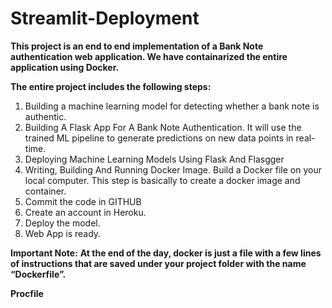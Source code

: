 # Streamlit-Deployment

**This project is an end to end implementation of a Bank Note authentication web application. We have containarized the entire application using Docker.**

**The entire project includes the following steps:**
1. Building a machine learning model for detecting whether a bank note is authentic. 
2. Building A Flask App For A Bank Note Authentication. It will use the trained ML pipeline to generate predictions on new data points in real-time.
3. Deploying Machine Learning Models Using Flask And Flasgger
4. Writing, Building And Running Docker Image. Build a Docker file on your local computer. This step is basically to create a docker image and container.
5. Commit the code in GITHUB
6. Create an account in Heroku.
7. Deploy the model. 
8. Web App is ready. 

**Important Note:**
**At the end of the day, docker is just a file with a few lines of instructions that are saved under your project folder with the name “Dockerfile”.**

**Procfile**







